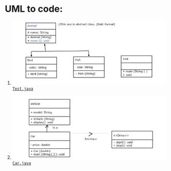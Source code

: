 # UML to code:
1) ![UML01](assets/UML01.png)
<br>[`Test.java`](src/Test.java)


2) ![UML02](assets/UML02.png)
<br>[`Car.java`](src/Car.java)


